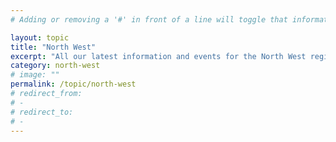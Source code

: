 ```yaml
---
# Adding or removing a '#' in front of a line will toggle that information off and on from being processed. 

layout: topic
title: "North West"
excerpt: "All our latest information and events for the North West region."
category: north-west
# image: ""
permalink: /topic/north-west
# redirect_from: 
# - 
# redirect_to: 
# - 
---
```


